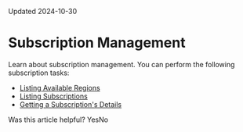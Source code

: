 Updated 2024-10-30
# Subscription Management
Learn about subscription management.
You can perform the following subscription tasks:
  * [Listing Available Regions](https://docs.oracle.com/en-us/iaas/Content/General/organization/list-available-regions.htm#list_available_regions "View a list of the available regions by subscription ID.")
  * [Listing Subscriptions](https://docs.oracle.com/en-us/iaas/Content/General/organization/list-subscriptions.htm#listing_subscriptions "View the subscriptions that a root compartment owns.")
  * [Getting a Subscription's Details](https://docs.oracle.com/en-us/iaas/Content/General/organization/get-subscription.htm#get_subscription "View the details of a subscription by subscription ID.")


Was this article helpful?
YesNo

